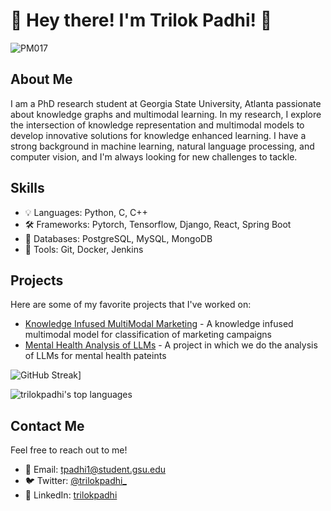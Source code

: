 # 👋 Hey there! I'm Trilok Padhi! 👋
<p align="left"> <img src="https://komarev.com/ghpvc/?username=trilokpadhi" alt="PM017" /> </p>

<!-- ![Profile Picture](https://avatars.githubusercontent.com/u/20143249?s=400&u=f5c5b9faeba75549bd388ab998ad79a353b0d625&v=4) -->

## About Me

I am a PhD research student at Georgia State University, Atlanta passionate about knowledge graphs and multimodal learning. In my research, I explore the intersection of knowledge representation and multimodal models to develop innovative solutions for knowledge enhanced learning. I have a strong background in machine learning, natural language processing, and computer vision, and I'm always looking for new challenges to tackle.

## Skills

- 💡 Languages: Python, C, C++
- 🛠️ Frameworks: Pytorch, Tensorflow, Django, React, Spring Boot
- 🧠 Databases: PostgreSQL, MySQL, MongoDB
- 🚀 Tools: Git, Docker, Jenkins

## Projects

Here are some of my favorite projects that I've worked on:

- [Knowledge Infused MultiModal Marketing](https://github.com/SWAN-AI/Marketing-AI.git) - A knowledge infused multimodal model for classification of marketing campaigns
- [Mental Health Analysis of LLMs](https://github.com/SWAN-AI/Mental_Health_Analysis) - A project in which we do the analysis of LLMs for mental health pateints 

![GitHub Streak](https://github-readme-streak-stats.herokuapp.com?user=trilokpadhi)]

![`trilokpadhi`'s top languages](https://github-readme-stats.vercel.app/api/top-langs/?username=trilokpadhi&hide_title=true&layout=compact&langs_count=10&hide=html,javascript,css)

## Contact Me

Feel free to reach out to me!

- 📧 Email: [tpadhi1@student.gsu.edu](mailto:tpadhi1@student.gsu.edu)
- 🐦 Twitter: [@trilokpadhi_](https://twitter.com/trilokpadhi_)
- 💼 LinkedIn: [trilokpadhi](https://www.linkedin.com/in/trilok-padhi-bb809b147/)
